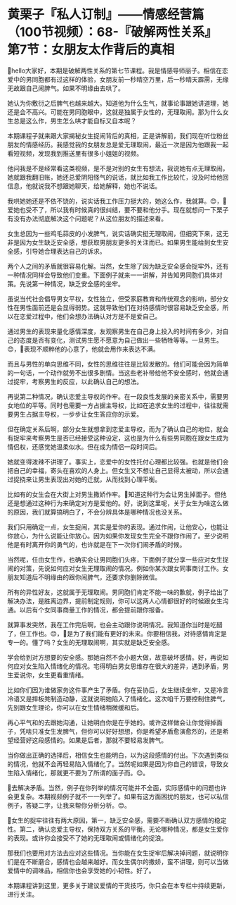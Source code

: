 # 黄栗子『私人订制』——情感经营篇（100节视频）：68-『破解两性关系』第7节：女朋友太作背后的真相

🎼hello大家好，本期是破解两性关系的第七节课程。我是情感导师丽子。相信在恋爱中的男同胞都有过这样的体验，女朋友前一秒晴空万里，后一秒晴天霹雳，无缘无故跟自己闹脾气。如果不明缘由去哄了。

她认为你敷衍之后脾气也越来越大。知道他为什么生气，就事论事跟她讲道理，她还是会不高兴。可能在男同胞眼中，这就是独属于女性的，无理取闹。那为什么女生总是这么作，男生怎么哄才能自标又自本呢？

本期课程子就来跟大家揭秘女生捉闹背后的真相，正是讲解前，我们现在听位粉丝朋友的情感经历。我感觉我的女朋友总是爱无理取闹，最近一次是因为他跟我一起看短视频，发现我到推送里有很多小姐姐的视频。

他问我是不是经常看这类视频，是不是对别的女生有想法，我说她有点无理取闹，她就跟我翻旧账，她还总爱阴阳怪气的说话，就比如我工作比较忙，没及时给他回信息，他就说我不想跟她聊天，给她解释，她也不说话。

我哄她她还是不依不饶的，说实话我工作压力挺大的，她这么作，我就算。😊，🎼爱她也受不了，所以我有时候真的很纠结，要不要和他分手。现在就想问一下栗子有没有办法彻底解决这个问题呢？从这位朋友的描述来看。

女生总因为一些鸡毛蒜皮的小发脾气，说实话确实挺无理取闹，但细究下来，这无非是因为女生缺乏安全感，想获取男朋友更多的关注而已。如果男生能给到女生安全感，引导她合理表达自己的诉求。

两个人之间的矛盾就很容易化解。当然，女生除了因为缺乏安全感会捉牢外，还有一种情况同样会导致他们变重。下面例子就来一一讲解，并告知男同胞们具体对策。先说第一种情况，缺乏安全感的坐牢。

虽说当代社会倡导男女平权，女性独立，但受家庭教育和传统观念的影响，部分女性在男性面前还是会显得弱势。这就导致他们在对待感情时很容易缺乏安全感，所以在恋爱过程中，他们会想办法确认对方是不是爱自己。

通过男生的表现来量化感情深度，友观察男生在自己身上投入的时间有多少，对自己的态度是否有变化，测试男生愿不愿意为自己做出一些牺牲等等。一旦男生。😊，🎼表现不顺粹他的心意了，他就会用作来表达不满。

而且与男性的单向思维不同，女性的思维往往是比较发散的。他们可能会因为简单的一句话，一个动作就劳不出很多剧情。当这些老补带给他不安全感时，他就会通过捉牢，考察男生的反应，以此确认自己的想法。

再说第二种情况，确认恋爱主导权的作牢。在一段良性发展的亲密关系中，需要男女地位的平等。同时也需要一方占据主导权，比如在追求女生的过程中，往往就需要男生占据主导权，一步步让女生答应你的示爱。

但在确定关系后啊，部分女生就想拿到恋爱主导权，而为了确认自己的地位，就会有捉牢来考察男生是否已经接受这种设定，这也是为什么有些男同胞在跟女生成为情侣权，还感觉她温柔似水。但在成为情侣一段时间后。

她就变得泼辣不讲理了。事实上，恋爱中的女性托付心理都比较强。也就是他们会把自己的幸福，寄头在喜欢的人身上。但女生又不想让自己显得太被动，所以会通过捉挠来让男生表现出对她的迁就，从而找到心理平衡。

比如有的女生会在大街上对男生撒娇作牢。🎼知道这种行为会让男生掉面子。但他还是想通过这种行为来确定对方是爱他的。好，说到这里呢，关于女生为啥这么做的原因，我们就算搞明白了，不会分辨具体是哪种情况也没关系。

我们只用确定一点，女生捉闹，其实是爱你的表现。通过作闹，让他安心，也能让你放心，为什么说能让你放心。因为如果你发现女生完全不跟你作闹了。至少说明他是有时离开你的勇气的，也许就是在下一次你们闹矛盾的时候。

当然呢，任由女生作，也确实会让男同胞们头疼，下面例子就分享一些应对女生捉闹的对策，先说如何应对女生无理取闹的情况。例如你某次跟女同事商讨工作。女朋友知道后不明缘由的跟你闹脾气，还要求你删除微信。

所有的异性好友，这就属于无理取闹。男同胞们肯定不能一味的歉就，例子给出了解决办法，是胜离边界，提前制定规则，你可以这两人心情都很好的时候跟女生沟通。以后有个女同事商量工作的情况，都会提前跟你报备。

就算事发突然，我在工作完后啊，也会主动跟你说明情况。我知道你当时是吃醋了，但工作也。😊，🎼是为了我们能有更好的未来。你要相信我，对待感情肯定是专一的。懂了吗？女生的无理取闹啊，其实就是缺乏安全感。

学会给到对方想要的安全感。那她自然不会小题大做，故意破坏感情。好，再说如何应对女生陷入情绪化的情况。宅得明白男女思维存在很大的差异，遇到矛盾，男生爱说你，女生更看重情绪。

比如你们因为谁做家务这件事产生了矛盾。你在妥协后，女生继续坐牢，又是冷言冷语又是摔板凳制造动静，这就说明她陷入了情绪化。这次咱千万要控制住脾气，先别跟女生理论，你可以在女生情绪稍微缓和后。

再心平气和的去跟她沟通，让她明白你是在乎她的。或许这样做会让你觉得掉面子，凭啥只准女生发脾气，但你可以好好想想，你是希望矛盾愈演愈烈的，还是希望经营好这段感情的。如果是后者，那就不要轻易发脾气。

当你做出正确的选择后，相信女生也能明白，以为这段感情的付出。下次遇到类似的情况，他就不会再轻易陷入情绪化了。当然呢如果是因为你自己的错误，导致女生陷入情绪化，那就更不要为了所谓的面子而。😊。

🎼去解决矛盾。当然，例子在你列举的情况可能并不全面，实际感情中的问题也许会更复杂。本期视频例子就不一一列举了。如果有这方面困扰的朋友，也可以私信例子，答疑二字，让我来帮你分析分析。😊。

🎼女生的捉牢往往有两大原因，第一，缺乏安全感，需要不断确认双方感情的稳定性。第二，确认恋爱主导权，保持双方关系的平衡。无论哪种情况，都是女生爱你的表现。或许你会接受不了她的无理取闹或情绪化的捉浪。

那我们也要用对方法去应对这些情况。当你能在女生捉牢后解决掉问题，就说明你们是在不断磨合，感情也会越来越好。而女生偶尔的撒娇，蛮不讲理，则可以当做爱情中的调味品，相信你也会享受她的小韧性。好了。

本期课程讲到这里，更多关于建议爱情的干货技巧，你只会在本专栏中持续更新，进行关注。